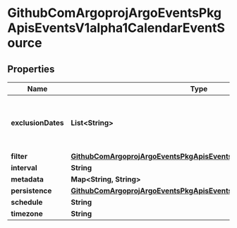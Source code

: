 

# GithubComArgoprojArgoEventsPkgApisEventsV1alpha1CalendarEventSource


## Properties

Name | Type | Description | Notes
------------ | ------------- | ------------- | -------------
**exclusionDates** | **List&lt;String&gt;** | ExclusionDates defines the list of DATE-TIME exceptions for recurring events. |  [optional]
**filter** | [**GithubComArgoprojArgoEventsPkgApisEventsV1alpha1EventSourceFilter**](GithubComArgoprojArgoEventsPkgApisEventsV1alpha1EventSourceFilter.md) |  |  [optional]
**interval** | **String** |  |  [optional]
**metadata** | **Map&lt;String, String&gt;** |  |  [optional]
**persistence** | [**GithubComArgoprojArgoEventsPkgApisEventsV1alpha1EventPersistence**](GithubComArgoprojArgoEventsPkgApisEventsV1alpha1EventPersistence.md) |  |  [optional]
**schedule** | **String** |  |  [optional]
**timezone** | **String** |  |  [optional]



